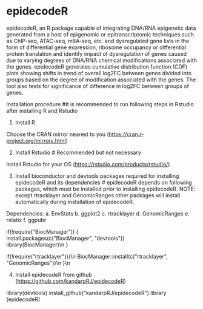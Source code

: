 # epidecodeR

epidecodeR, an R package capable of integrating DNA/RNA epigenetic data generated from a host of epigenomic or epitranscriptomic techniques such as ChIP-seq, ATAC-seq, m6A-seq, etc. and dysregulated gene lists in the form of differential gene expression, ribosome occupancy or differential protein translation and identify impact of dysregulation of genes caused due to varying degrees of DNA/RNA chemical modifications associated with the genes. epidecodeR generates cumulative distribution function (CDF) plots showing shifts in trend of overall log2FC between genes divided into groups based on the degree of modification associated with the genes. The tool also tests for significance of difference in log2FC between groups of genes.

Installation procedure  #It is recommended to run following steps in Rstudio after installing R and Rstudio

1) Install R

Choose the CRAN mirror nearest to you (https://cran.r-project.org/mirrors.html)

2) Install Rstudio # Recommended but not necessary 

Install Rstudio for your OS (https://rstudio.com/products/rstudio/)

3) Install bioconductor and devtools packages required for installing epidecodeR and its dependencies # epidecodeR depends on following packages, which must be installed prior to installing epidecodeR. NOTE: except rtracklayer and GenomicRanges other packages will install automatically during installation of epidecodeR.

Dependencies:
a. EnvStats
b. ggplot2
c. rtracklayer
d. GenomicRanges
e. rstatix
f. ggpubr

if(!require("BiocManager")) {<br/>
  install.packages(c("BiocManager", "devtools"))<br/>
  library(BiocManager)\n
}

if(!require("rtracklayer")){\n
  BiocManager::install(c("rtracklayer", "GenomicRanges"))\n
}\n

4) Install epidecodeR from github (https://github.com/kandarpRJ/epidecodeR)

library(devtools)
install_github("kandarpRJ/epidecodeR")
library (epidecodeR)
